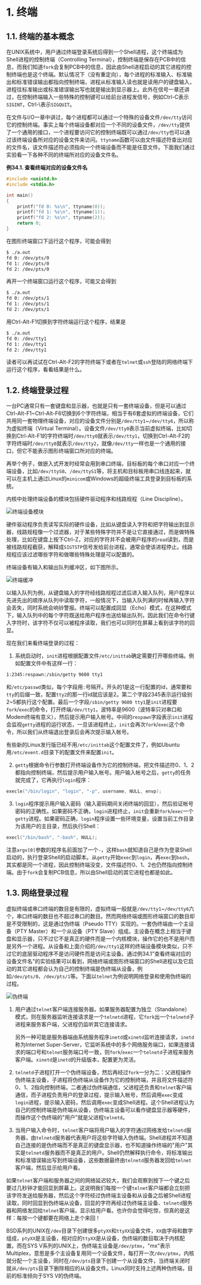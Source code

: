 # 1. 终端

## 1.1. 终端的基本概念

在UNIX系统中，用户通过终端登录系统后得到一个Shell进程，这个终端成为Shell进程的控制终端（Controlling Terminal），控制终端是保存在PCB中的信息，而我们知道`fork`会复制PCB中的信息，因此由Shell进程启动的其它进程的控制终端也是这个终端。默认情况下（没有重定向），每个进程的标准输入、标准输出和标准错误输出都指向控制终端，进程从标准输入读也就是读用户的键盘输入，进程往标准输出或标准错误输出写也就是输出到显示器上。此外在信号一章还讲过，在控制终端输入一些特殊的控制键可以给前台进程发信号，例如Ctrl-C表示`SIGINT`，Ctrl-\表示`SIGQUIT`。

在文件与I/O一章中讲过，每个进程都可以通过一个特殊的设备文件`/dev/tty`访问它的控制终端。事实上每个终端设备都对应一个不同的设备文件，`/dev/tty`提供了一个通用的接口，一个进程要访问它的控制终端既可以通过`/dev/tty`也可以通过该终端设备所对应的设备文件来访问。`ttyname`函数可以由文件描述符查出对应的文件名，该文件描述符必须指向一个终端设备而不能是任意文件。下面我们通过实验看一下各种不同的终端所对应的设备文件名。

**例34.1. 查看终端对应的设备文件名**

```c
#include <unistd.h>
#include <stdio.h>

int main()
{
    printf("fd 0: %s\n", ttyname(0));
    printf("fd 1: %s\n", ttyname(1));
    printf("fd 2: %s\n", ttyname(2));
    return 0;
}
```

在图形终端窗口下运行这个程序，可能会得到

```bash
$ ./a.out
fd 0: /dev/pts/0
fd 1: /dev/pts/0
fd 2: /dev/pts/0
```

再开一个终端窗口运行这个程序，可能又会得到

```bash
$ ./a.out
fd 0: /dev/pts/1
fd 1: /dev/pts/1
fd 2: /dev/pts/1
```

用Ctrl-Alt-F1切换到字符终端运行这个程序，结果是

```bash
$ ./a.out
fd 0: /dev/tty1
fd 1: /dev/tty1
fd 2: /dev/tty1
```

读者可以再试试在Ctrl-Alt-F2的字符终端下或者在`telnet`或`ssh`登陆的网络终端下运行这个程序，看看结果是什么。

## 1.2. 终端登录过程

一台PC通常只有一套键盘和显示器，也就是只有一套终端设备，但是可以通过Ctrl-Alt-F1~Ctrl-Alt-F6切换到6个字符终端，相当于有6套虚拟的终端设备，它们共用同一套物理终端设备，对应的设备文件分别是`/dev/tty1`~`/dev/tty6`，所以称为虚拟终端（Virtual Terminal）。设备文件`/dev/tty0`表示当前虚拟终端，比如切换到Ctrl-Alt-F1的字符终端时`/dev/tty0`就表示`/dev/tty1`，切换到Ctrl-Alt-F2的字符终端时`/dev/tty0`就表示`/dev/tty2`，就像`/dev/tty`一样也是一个通用的接口，但它不能表示图形终端窗口所对应的终端。

再举个例子，做嵌入式开发时经常会用到串口终端，目标板的每个串口对应一个终端设备，比如`/dev/ttyS0`、`/dev/ttyS1`等，将主机和目标板用串口线连起来，就可以在主机上通过Linux的`minicom`或Windows的超级终端工具登录到目标板的系统。

内核中处理终端设备的模块包括硬件驱动程序和线路规程（Line Discipline）。

![终端设备模块](images/jobs.terminalmodule.png)

硬件驱动程序负责读写实际的硬件设备，比如从键盘读入字符和把字符输出到显示器，线路规程像一个过滤器，对于某些特殊字符并不是让它直接通过，而是做特殊处理，比如在键盘上按下Ctrl-Z，对应的字符并不会被用户程序的`read`读到，而是被线路规程截获，解释成`SIGTSTP`信号发给前台进程，通常会使该进程停止。线路规程应该过滤哪些字符和做哪些特殊处理是可以配置的。

终端设备有输入和输出队列缓冲区，如下图所示。

![终端缓冲](images/jobs.terminalqueue.png)

以输入队列为例，从键盘输入的字符经线路规程过滤后进入输入队列，用户程序以先进先出的顺序从队列中读取字符，一般情况下，当输入队列满的时候再输入字符会丢失，同时系统会响铃警报。终端可以配置成回显（Echo）模式，在这种模式下，输入队列中的每个字符既送给用户程序也送给输出队列，因此我们在命令行键入字符时，该字符不仅可以被程序读取，我们也可以同时在屏幕上看到该字符的回显。

现在我们来看终端登录的过程：

1. 系统启动时，`init`进程根据配置文件`/etc/inittab`确定需要打开哪些终端。例如配置文件中有这样一行：

```bash
1:2345:respawn:/sbin/getty 9600 tty1
```

和`/etc/passwd`类似，每个字段用`:`号隔开。开头的1是这一行配置的id，通常要和`tty`的后缀一致，配置`tty2`的那一行id就应该是2。第二个字段2345表示运行级别2~5都执行这个配置。最后一个字段`/sbin/getty 9600 tty1`是`init`进程要`fork`/`exec`的命令，打开终端`/dev/tty1`，波特率是9600（波特率只对串口和Modem终端有意义），然后提示用户输入帐号。中间的`respawn`字段表示`init`进程会监视`getty`进程的运行状态，一旦该进程终止，`init`会再次`fork`/`exec`这个命令，所以我们从终端退出登录后会再次提示输入帐号。

有些新的Linux发行版已经不用`/etc/inittab`这个配置文件了，例如Ubuntu用`/etc/event.d`目录下的配置文件来配置`init`。

2. `getty`根据命令行参数打开终端设备作为它的控制终端，把文件描述符0、1、2都指向控制终端，然后提示用户输入帐号。用户输入帐号之后，`getty`的任务就完成了，它再执行`login`程序：

```c
execle("/bin/login", "login", "-p", username, NULL, envp);
```

3. `login`程序提示用户输入密码（输入密码期间关闭终端的回显），然后验证帐号密码的正确性。如果密码不正确，`login`进程终止，`init`会重新`fork`/`exec`一个`getty`进程。如果密码正确，`login`程序设置一些环境变量，设置当前工作目录为该用户的主目录，然后执行Shell：

```c
execl("/bin/bash", "-bash", NULL);
```

注意`argv[0]`参数的程序名前面加了一个`-`，这样`bash`就知道自己是作为登录Shell启动的，执行登录Shell的启动脚本。从`getty`开始`exec`到`login`，再`exec`到`bash`，其实都是同一个进程，因此控制终端没变，文件描述符0、1、2也仍然指向控制终端。由于`fork`会复制PCB信息，所以由Shell启动的其它进程也都是如此。

## 1.3. 网络登录过程

虚拟终端或串口终端的数目是有限的，虚拟终端一般就是`/dev/tty1`~`/dev/tty6`六个，串口终端的数目也不超过串口的数目。然而网络终端或图形终端窗口的数目却是不受限制的，这是通过伪终端（Pseudo TTY）实现的。一套伪终端由一个主设备（PTY Master）和一个从设备（PTY Slave）组成。主设备在概念上相当于键盘和显示器，只不过它不是真正的硬件而是一个内核模块，操作它的也不是用户而是另外一个进程。从设备和上面介绍的`/dev/tty1`这样的终端设备模块类似，只不过它的底层驱动程序不是访问硬件而是访问主设备。通过例34.1"查看终端对应的设备文件名"的实验结果可以看到，网络终端或图形终端窗口的Shell进程以及它启动的其它进程都会认为自己的控制终端是伪终端从设备，例如`/dev/pts/0`、`/dev/pts/1`等。下面以`telnet`为例说明网络登录和使用伪终端的过程。

![伪终端](images/jobs.pseudotty.png)

1. 用户通过`telnet`客户端连接服务器。如果服务器配置为独立（Standalone）模式，则在服务器监听连接请求是一个`telnetd`进程，它`fork`出一个`telnetd`子进程来服务客户端，父进程仍监听其它连接请求。

   另外一种可能是服务器端由系统服务程序`inetd`或`xinetd`监听连接请求，`inetd`称为Internet Super-Server，它监听系统中的多个网络服务端口，如果连接请求的端口号和`telnet`服务端口号一致，则`fork`/`exec`一个`telnetd`子进程来服务客户端。`xinetd`是`inetd`的升级版本，配置更为灵活。

2. `telnetd`子进程打开一个伪终端设备，然后再经过`fork`一分为二：父进程操作伪终端主设备，子进程将伪终端从设备作为它的控制终端，并且将文件描述符0、1、2指向控制终端，二者通过伪终端通信，父进程还负责和`telnet`客户端通信，而子进程负责用户的登录过程，提示输入帐号，然后调用`exec`变成`login`进程，提示输入密码，然后调用`exec`变成Shell进程。这个Shell进程认为自己的控制终端是伪终端从设备，伪终端主设备可以看作键盘显示器等硬件，而操作这个伪终端的"用户"就是父进程`telnetd`。

3. 当用户输入命令时，`telnet`客户端将用户输入的字符通过网络发给`telnetd`服务器，由`telnetd`服务器代表用户将这些字符输入伪终端。Shell进程并不知道自己连接的是伪终端而不是真正的键盘显示器，也不知道操作终端的"用户"其实是`telnetd`服务器而不是真正的用户。Shell仍然解释执行命令，将标准输出和标准错误输出写到终端设备，这些数据最终由`telnetd`服务器发回给`telnet`客户端，然后显示给用户看。

如果`telnet`客户端和服务器之间的网络延迟较大，我们会观察到按下一个键之后要过几秒钟才能回显到屏幕上。这说明我们每按一个键`telnet`客户端都会立刻把该字符发送给服务器，然后这个字符经过伪终端主设备和从设备之后被Shell进程读取，同时回显到伪终端从设备，回显的字符再经过伪终端主设备、`telnetd`服务器和网络发回给`telnet`客户端，显示给用户看。也许你会觉得吃惊，但真的是这样：每按一个键都要在网络上走个来回！

BSD系列的UNIX在`/dev`目录下创建很多`ptyXX`和`ttyXX`设备文件，`XX`由字母和数字组成，`ptyXX`是主设备，相对应的`ttyXX`是从设备，伪终端的数目取决于内核配置。而在SYS V系列的UNIX上，伪终端主设备是`/dev/ptmx`，"mx"表示Multiplex，意思是多个主设备复用同一个设备文件，每打开一次`/dev/ptmx`，内核就分配一个主设备，同时在`/dev/pts`目录下创建一个从设备文件，当终端关闭时就从`/dev/pts`目录下删除相应的从设备文件。Linux同时支持上述两种伪终端，目前的标准倾向于SYS V的伪终端。 